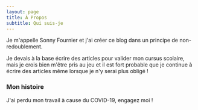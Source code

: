 ```yaml
---
layout: page
title: À Propos
subtitle: Qui suis-je
---
```


Je m'appelle Sonny Fournier et j'ai créer ce blog dans un principe de non-redoublement.

Je devais à la base écrire des articles pour valider mon cursus scolaire, mais je crois bien m'être pris au jeu et il est fort probable que je continue à écrire des articles même lorsque je n'y serai plus obligé !

### Mon histoire

J'ai perdu mon travail à cause du COVID-19, engagez moi !